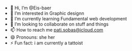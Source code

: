 - 👋 Hi, I’m @Eis-baer
- 👀 I’m interested in Graphic designn
- 🌱 I’m currently learning Fundamental web development
- 💞️ I’m looking to collaborate on stuff and things
- 📫 How to reach me pati.sobas@icloud.com
- 😄 Pronouns: she her
- ⚡ Fun fact: i am currently a tattoist

<!---
Eis-baer/Eis-baer is a ✨ special ✨ repository because its `README.md` (this file) appears on your GitHub profile.
You can click the Preview link to take a look at your changes.
--->
